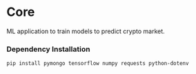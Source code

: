 # Core

ML application to train models to predict crypto market.

### Dependency Installation

```sh
pip install pymongo tensorflow numpy requests python-dotenv
```
